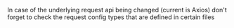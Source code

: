 In case of the underlying request api being changed (current is Axios) don't forget to check the request config types that are defined in certain files
